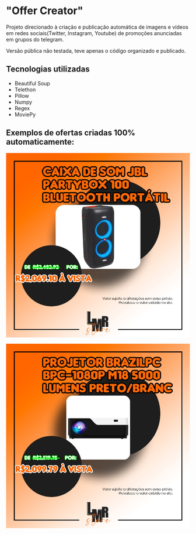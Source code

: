 # "Offer Creator"
Projeto direcionado à criação e publicação automática de imagens e vídeos em redes sociais(Twitter, Instagram, Youtube) de promoções anunciadas em grupos do telegram.

Versão pública não testada, teve apenas o código organizado e publicado.

## Tecnologias utilizadas

- Beautiful Soup
- Telethon
- Pillow
- Numpy
- Regex
- MoviePy

## Exemplos de ofertas criadas 100% automaticamente:
![Promoção 01](resultados/37256.jpg)

![Promoção 02](resultados/36344.jpg)
